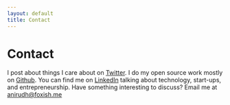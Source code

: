 ```yaml
---
layout: default
title: Contact
---
```


# Contact

I post about things I care about on <a href="https://twitter.com/anirudh4444"
target="_blank">Twitter</a>. I do my open source work mostly on <a href="https://github.com/foxish"
target="_blank">Github</a>. You can find me on
<a href="https://www.linkedin.com/in/anirudhrx" target="_blank">LinkedIn</a> talking
about technology, start-ups, and entrepreneurship. Have something interesting
to discuss? Email me at anirudh@foxish.me
